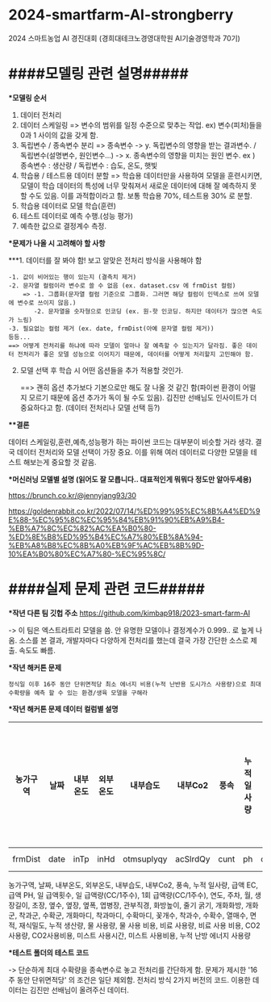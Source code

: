 # 2024-smartfarm-AI-strongberry
2024 스마트농업 AI 경진대회 (경희대테크노경영대학원 AI기술경영학과 70기)


<h1>####모델링 관련 설명#####</h1>

<b>*모델링 순서</b>
1. 데이터 전처리 
2. 데이터 스케일링 
	=> 변수의 범위를 일정 수준으로 맞추는 작업. ex) 변수(피처)들을 0과 1 사이의 값을 갖게 함.
3. 독립변수 / 종속변수 분리
	=> 종속변수 -> y. 독립변수의 영향을 받는 결과변수. / 독립변수(설명변수, 원인변수...) -> x. 종속변수의 영향을 미치는 원인 변수.
	   ex ) 종속변수 : 생산량 / 독립변수 : 습도, 온도, 햇빛
4. 학습용 / 테스트용 데이터 분할
	=> 학습용 데이터만을 사용하여 모델을 훈련시키면, 모델이 학습 데이터의 특성에 너무 맞춰져서 새로운 데이터에 대해 잘 예측하지 못 할 수도 있음. 이를 과적합이라고 함.
		보통 학습용 70%, 테스트용 30% 로 분할.
5. 학습용 데이터로 모델 학습(훈련)
6. 테스트 데이터로 예측 수행.(성능 평가)
7. 예측한 값으로 결정계수 측정.


<b>*문제가 나올 시 고려해야 할 사항</b>

***1. 데이터를 잘 봐야 함! 보고 알맞은 전처리 방식을 사용해야 함

	-1. 값이 비어있는 행이 있는지 (결측치 제거)
	-2. 문자열 컬럼이라 변수로 쓸 수 없음 (ex. dataset.csv 에 frmDist 컬럼)
		=> -1. 그룹화(문자열 컬럼 기준으로 그룹화. 그러면 해당 컬럼이 인덱스로 쓰여 모델에 변수로 쓰이지 않음.) 
		   -2. 문자열을 숫자형으로 인코딩 (ex. 원-핫 인코딩. 하지만 데이터가 많으면 속도가 느림)
	-3. 필요없는 컬럼 제거 (ex. date, frmDist(아예 문자열 컬럼 제거))
    등등...
	==> 어떻게 전처리를 하냐에 따라 모델이 얼마나 잘 예측할 수 있는지가 달라짐. 좋은 데이터 전처리가 좋은 모델 성능으로 이어지기 때문에, 데이터를 어떻게 처리할지 고민해야 함.
	
2. 모델 선택 후 학습 시 어떤 옵션들을 추가 적용할 것인가.

	==> 괜히 옵션 추가보다 기본으로만 해도 잘 나올 것 같긴 함(파이썬 환경이 어떨 지 모르기 때문에 옵션 추가가 독이 될 수도 있음). 
	    김진만 선배님도 인사이트가 더 중요하다고 함. (데이터 전처리나 모델 선택 등?)
	
<b>**결론</b>	

데이터 스케일링,훈련,예측,성능평가 하는 파이썬 코드는 대부분이 비슷할 거라 생각.
결국 데이터 전처리와 모델 선택이 가장 중요. 이를 위해 여러 데이터로 다양한 모델을 테스트 해보는게 중요할 것 같음.


<b>*머신러닝 모델별 설명 (읽어도 잘 모릅니다.. 대표적인게 뭐뭐다 정도만 알아두세용)</b>

https://brunch.co.kr/@jennyjang93/30

https://goldenrabbit.co.kr/2022/07/14/%ED%99%95%EC%8B%A4%ED%9E%88-%EC%95%8C%EC%95%84%EB%91%90%EB%A9%B4-%EB%A7%8C%EC%82%AC%EA%B0%80-%ED%8E%B8%ED%95%B4%EC%A7%80%EB%8A%94-%EB%A8%B8%EC%8B%A0%EB%9F%AC%EB%8B%9D-10%EA%B0%80%EC%A7%80-%EC%95%8C/

<h1>####실제 문제 관련 코드#####</h1>

<b>*작년 다른 팀 깃헙 주소</b>
https://github.com/kimbap918/2023-smart-farm-AI

-> 이 팀은 엑스트라트리 모델을 씀. 안 유명한 모델이나 결정계수가 0.999.. 로 높게 나옴.
   소스를 본 결과, 개발자마다 다양하게 전처리를 했는데 결국 가장 간단한 소스로 제출. 속도도 빠름.

<b>*작년 해커톤 문제</b>

	정식일 이후 16주 동안 단위면적당 최소 에너지 비용(누적 난반용 도시가스 사용량)으로 최대 수확량을 예측 할 수 있는 환경/생육 모델을 구해라
	
<b>*작년 해커톤 문제 데이터 컬럼별 설명</b>


|농가구역|날짜|내부온도|외부온도|내부습도|내부Co2|풍속|누적 일사량|급액 EC|급액 PH|일 급액횟수|일 급액량(CC/1주수)|1회 급액량(CC/1주수)|연도|주차|월|생장길이|초장|옆수|옆장|옆폭|엽병장|관부직경|화방높이|줄기 굵기|개화화방|개화군|착과군|수확군|개화마디|착과마디|수확마디|꽃개수|착과수|수확수|열매수|면적|재식밀도|누적 생산량|물 사용량|물 사용 비용|비료 사용량|비료 사용 비용|CO2사용량|CO2사용비용|미스트 사용시간|미스트 사용비용|누적 난방 에너지 사용량|
|----------|----------|----------|----------|----------|----------|----------|----------|----------|----------|----------|----------|----------|----------|----------|----------|----------|----------|----------|----------|----------|----------|----------|----------|----------|----------|----------|----------|----------|----------|----------|----------|----------|----------|----------|----------|----------|----------|----------|----------|----------|----------|----------|----------|----------|----------|----------|----------|
|frmDist|date|inTp|inHd| otmsuplyqy|acSlrdQy|cunt|ph|outTp|outWs|daysuplyqy|inCo2|ec|frmYear|frmWeek|frtstGrupp|lefstalklt|frtstSetCo|pllnLt|flanGrupp|frtstCo|flanJnt|tcdmt|frmhsFclu|hvstGrupp|hvstJnt|grwtLt|fcluHg|lefLt|flwrCo|hvstCo|lefCunt|frtstJnt|lefBt|stemThck|frmAr|frmDov|outtrn_cumsum|WaterUsage|WaterCost|FertillizerUsage|FertillizerCost|CO2Usage|CO2Cost|MistUsageTime|Mist Cost|HeatingEnergyUsage_cumsum|



농가구역, 날짜, 내부온도, 외부온도, 내부습도, 내부Co2, 풍속, 누적 일사량, 급액 EC, 급액 PH, 일 급액횟수, 일 급액량(CC/1주수), 1회 급액량(CC/1주수), 연도, 주차,
월, 생장길이, 초장, 옆수, 옆장, 옆폭, 엽병장, 관부직경, 화방높이, 줄기 굵기, 개화화방, 개화군,
착과군, 수확군, 개화마디, 착과마디, 수확마디, 꽃개수, 착과수, 수확수, 열매수, 면적, 재식밀도, 누적 생산량, 물 사용량, 물 사용 비용,
비료 사용량, 비료 사용 비용, CO2사용량, CO2사용비용, 미스트 사용시간, 미스트 사용비용, 누적 난방 에너지 사용량

<b>*테스트 폴더의 테스트 코드</b>

-> 단순하게 최대 수확량을 종속변수로 놓고 전처리를 간단하게 함. 문제가 제시한 '16주 동안 단위면적당' 의 조건은 일단 제외함. 전처리 방식 2가지 버전의 코드.
   이용한 데이터는 김진만 선배님이 올려주신 데이터.
